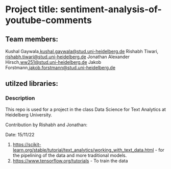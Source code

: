 # Project title: sentiment-analysis-of-youtube-comments
## Team members: 
Kushal Gaywala,kushal.gaywala@stud.uni-heidelberg.de
Rishabh Tiwari, rishabh.tiwari@stud.uni-heidelberg.de
Jonathan Alexander Hirsch,ww251@stud.uni-heidelberg.de 
Jakob Forstmann,jakob.forstmann@stud.uni-heidelberg.de

## utilzed libraries: 

### Description 
This repo is used for a project in the class Data Science for Text Analytics at Heidelberg University.

Contribution by Rishabh and Jonathan:

Date: 15/11/22
1) https://scikit-learn.org/stable/tutorial/text_analytics/working_with_text_data.html - for the pipelining of the data and more traditional models.
2) https://www.tensorflow.org/tutorials - To train the data 
